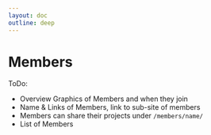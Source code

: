 ```yaml
---
layout: doc
outline: deep
---
```


# Members

ToDo:

- Overview Graphics of Members and when they join
- Name & Links of Members, link to sub-site of members
- Members can share their projects under `/members/name/`
- List of Members